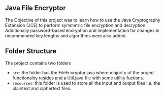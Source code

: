 ## Java File Encryptor 

The Objective of this project was to learn how to use the Java Cryptography Extension (JCE) to perform symmetric file encryption and decryption. Additionally password-based encryption and implementation for changes in recommended key lengths and algorithms were also added. 

## Folder Structure

The project contains two folders 

- `src`: the folder has the FileEncryptor.java where majority of the project functionality resides and a Util.java file with some utility fuctions.
- `resources`: this folder is used to store all the input and output files i.e. the plaintext and ciphertext files.
